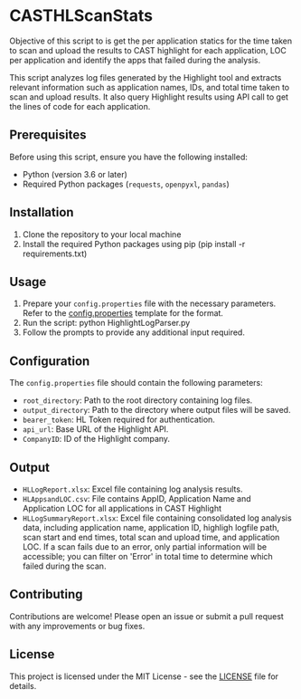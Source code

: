 # CASTHLScanStats
Objective of this script to is get the per application statics for the time taken to scan and upload the results to CAST highlight for each application, LOC per application and identify the apps that failed during the analysis. 

This script analyzes log files generated by the Highlight tool and extracts relevant information such as application names, IDs, and total time taken to scan and upload results. It also query Highlight results using API call to get the lines of code for each application. 

## Prerequisites
Before using this script, ensure you have the following installed:
- Python (version 3.6 or later)
- Required Python packages (`requests`, `openpyxl`, `pandas`)

## Installation
1. Clone the repository to your local machine
2. Install the required Python packages using pip (pip install -r requirements.txt)


## Usage
1. Prepare your `config.properties` file with the necessary parameters. Refer to the [config.properties](config.properties) template for the format.
2. Run the script: python HighlightLogParser.py
3. Follow the prompts to provide any additional input required.

## Configuration
The `config.properties` file should contain the following parameters:

- `root_directory`: Path to the root directory containing log files.
- `output_directory`: Path to the directory where output files will be saved.
- `bearer_token`: HL Token required for authentication.
- `api_url`: Base URL of the Highlight API.
- `CompanyID`: ID of the Highlight company.

## Output
- `HLLogReport.xlsx`: Excel file containing log analysis results.
- `HLAppsandLOC.csv`: File contains AppID, Application Name and Application LOC for all applications in CAST Highlight
- `HLLogSummaryReport.xlsx`: Excel file containing consolidated log analysis data, including application name, application ID, highligh logfile path, scan start and end times, total scan and upload time, and application LOC. If a scan fails due to an error, only partial information will be accessible; you can filter on 'Error' in total time to determine which failed during the scan.

## Contributing
Contributions are welcome! Please open an issue or submit a pull request with any improvements or bug fixes.

## License
This project is licensed under the MIT License - see the [LICENSE](LICENSE) file for details.




